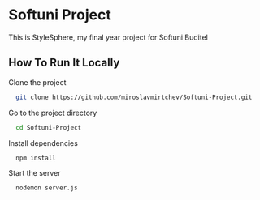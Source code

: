 
# Softuni Project

This is StyleSphere, my final year project for Softuni Buditel


## How To Run It Locally

Clone the project

```bash
  git clone https://github.com/miroslavmirtchev/Softuni-Project.git
```

Go to the project directory

```bash
  cd Softuni-Project
```

Install dependencies

```bash
  npm install
```

Start the server

```bash
  nodemon server.js
```

